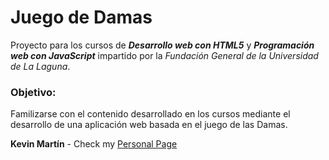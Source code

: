
# Juego de Damas

Proyecto para los cursos de _**Desarrollo web con HTML5**_ y _**Programación web con JavaScript**_ impartido por la _Fundación General de la Universidad de La Laguna_.


### Objetivo:

Familizarse con el contenido desarrollado en los cursos mediante el desarrollo de una aplicación web basada en el juego de las Damas.

**Kevin Martín** - Check my [Personal Page](http://kevmch.github.io/)
